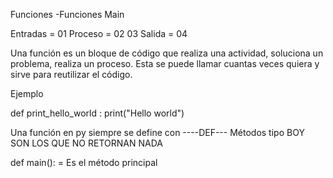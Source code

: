 Funciones 
-Funciones Main 

Entradas = 01
Proceso = 02 03
Salida = 04 


Una función es un bloque de código que realiza una actividad, soluciona un problema, realiza un proceso. Esta se puede llamar cuantas veces quiera y sirve para reutilizar el código.

Ejemplo

def print_hello_world : 
  print("Hello world")


  Una función en py siempre se define con ----DEF---
Métodos tipo BOY SON LOS QUE NO RETORNAN NADA

def main(): = Es el método principal  
    
  
